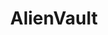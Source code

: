 ---
title: AlienVault
description: Learn about the latest cyber threats. Research, collaborate, and share threat intelligence in real time. Protect yourself and the community against today's emerging threats.
url: https://otx.alienvault.com/browse/global/pulses
image:
    # url: '/assets/images/cafe.png'
    # alt: 'Cafe'
tags: ['malware', 'osint']
pubDate: 2023-12-21
draft: false
---
